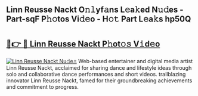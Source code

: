 ## Linn Reusse Nackt O𝚗𝚕yf𝚊ns L𝚎a𝚔ed N𝚞𝚍es - Part-sqF P𝚑𝚘tos Vi𝚍𝚎o - H𝚘𝚝 Part L𝚎a𝚔s hp50Q

# <h2><a href="http://kfcj0d0.oniu.top/?m=Linn+Reusse+Nackt">🔗👉 🔴 Linn Reusse Nackt P𝚑ot𝚘𝚜 V𝚒d𝚎o</a></h2>

[![Linn Reusse Nackt Nu𝚍e𝚜](https://i.imgur.com/0qMVB7G.gif)](http://kfcj0d0.oniu.top/?m=Linn+Reusse+Nackt)
Web-based entertainer and digital media artist Linn Reusse Nackt, acclaimed for sharing dance and lifestyle ideas through solo and collaborative dance performances and short videos. trailblazing innovator Linn Reusse Nackt, famed for their groundbreaking achievements and commitment to progress.  
